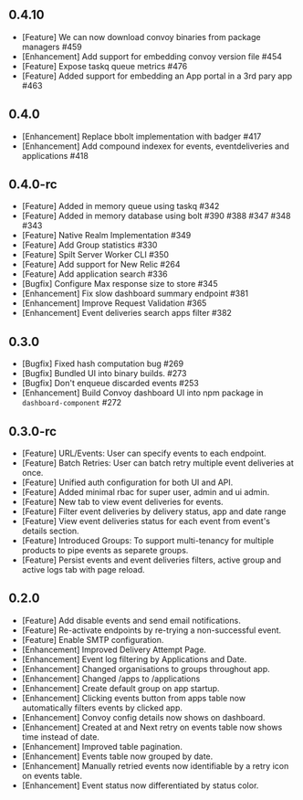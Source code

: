 ## 0.4.10

- [Feature] We can now download convoy binaries from package managers #459
- [Enhancement] Add support for embedding convoy version file #454
- [Feature] Expose taskq queue metrics #476
- [Feature] Added support for embedding an App portal in a 3rd pary app #463

## 0.4.0

- [Enhancement] Replace bbolt implementation with badger #417
- [Enhancement] Add compound indexex for events, eventdeliveries and applications #418

## 0.4.0-rc

- [Feature] Added in memory queue using taskq #342
- [Feature] Added in memory database using bolt #390 #388 #347 #348 #343
- [Feature] Native Realm Implementation #349
- [Feature] Add Group statistics #330
- [Feature] Spilt Server Worker CLI #350
- [Feature] Add support for New Relic #264
- [Feature] Add application search #336
- [Bugfix] Configure Max response size to store #345
- [Enhancement] Fix slow dashboard summary endpoint #381
- [Enhancement] Improve Request Validation #365
- [Enhancement] Event deliveries search apps filter #382

## 0.3.0

- [Bugfix] Fixed hash computation bug #269
- [Bugfix] Bundled UI into binary builds. #273
- [Bugfix] Don't enqueue discarded events #253
- [Enhancement] Build Convoy dashboard UI into npm package in `dashboard-component` #272

## 0.3.0-rc

- [Feature] URL/Events: User can specify events to each endpoint.
- [Feature] Batch Retries: User can batch retry multiple event deliveries at once.
- [Feature] Unified auth configuration for both UI and API.
- [Feature] Added minimal rbac for super user, admin and ui admin.
- [Feature] New tab to view event deliveries for events.
- [Feature] Filter event deliveries by delivery status, app and date range
- [Feature] View event deliveries status for each event from event's details section.
- [Feature] Introduced Groups: To support multi-tenancy for multiple products to pipe events as separete groups.
- [Feature] Persist events and event deliveries filters, active group and active logs tab with page reload.

## 0.2.0

- [Feature] Add disable events and send email notifications.
- [Feature] Re-activate endpoints by re-trying a non-successful event.
- [Feature] Enable SMTP configuration.
- [Enhancement] Improved Delivery Attempt Page.
- [Enhancement] Event log filtering by Applications and Date.
- [Enhancement] Changed organisations to groups throughout app.
- [Enhancement] Changed /apps to /applications
- [Enhancement] Create default group on app startup.
- [Enhancement] Clicking events button from apps table now automatically filters events by clicked app.
- [Enhancement] Convoy config details now shows on dashboard.
- [Enhancement] Created at and Next retry on events table now shows time instead of date.
- [Enhancement] Improved table pagination.
- [Enhancement] Events table now grouped by date.
- [Enhancement] Manually retried events now identifiable by a retry icon on events table.
- [Enhancement] Event status now differentiated by status color.

